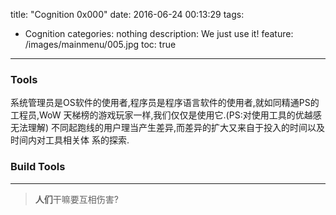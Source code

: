 title: "Cognition 0x000"
date: 2016-06-24 00:13:29
tags:
- Cognition
categories: nothing
description: We just use it!
feature: /images/mainmenu/005.jpg
toc: true
---
### Tools
系统管理员是OS软件的使用者,程序员是程序语言软件的使用者,就如同精通PS的工程员,WoW
天梯榜的游戏玩家一样,我们仅仅是使用它.(PS:对使用工具的优越感无法理解)
不同起跑线的用户理当产生差异,而差异的扩大又来自于投入的时间以及时间内对工具相关体
系的探索.
### Build Tools
---------
> **人们**干嘛要互相伤害?
